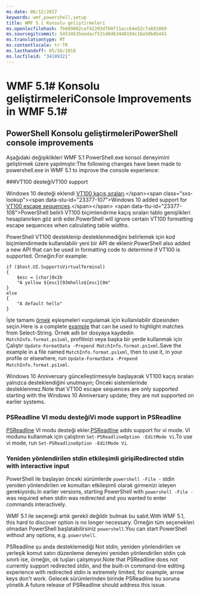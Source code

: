 ```yaml
---
ms.date: 06/12/2017
keywords: wmf,powershell,setup
title: WMF 5.1 Konsolu geliştirmeleri
ms.openlocfilehash: fb689002caf42203d760f11acc64e52cfa681069
ms.sourcegitcommit: 54534635eedacf531d8d6344019dc16a50b8b441
ms.translationtype: MT
ms.contentlocale: tr-TR
ms.lasthandoff: 05/16/2018
ms.locfileid: "34189321"
---
```

# <a name="console-improvements-in-wmf-51"></a><span data-ttu-id="23377-103">WMF 5.1# Konsolu geliştirmeleri</span><span class="sxs-lookup"><span data-stu-id="23377-103">Console Improvements in WMF 5.1#</span></span>

## <a name="powershell-console-improvements"></a><span data-ttu-id="23377-104">PowerShell Konsolu geliştirmeleri</span><span class="sxs-lookup"><span data-stu-id="23377-104">PowerShell console improvements</span></span>

<span data-ttu-id="23377-105">Aşağıdaki değişiklikleri WMF 5.1 PowerShell.exe konsol deneyimini geliştirmek üzere yapılmıştır:</span><span class="sxs-lookup"><span data-stu-id="23377-105">The following changes have been made to powershell.exe in WMF 5.1 to improve the console experience:</span></span>

###<a name="vt100-support"></a><span data-ttu-id="23377-106">VT100 desteği</span><span class="sxs-lookup"><span data-stu-id="23377-106">VT100 support</span></span>

<span data-ttu-id="23377-107">Windows 10 desteği eklendi [VT100 kaçış sıraları](https://msdn.microsoft.com/en-us/library/windows/desktop/mt638032(v=vs.85).aspx).</span><span class="sxs-lookup"><span data-stu-id="23377-107">Windows 10 added support for [VT100 escape sequences](https://msdn.microsoft.com/en-us/library/windows/desktop/mt638032(v=vs.85).aspx).</span></span>
<span data-ttu-id="23377-108">PowerShell belirli VT100 biçimlendirme kaçış sıraları tablo genişlikleri hesaplanırken göz ardı eder.</span><span class="sxs-lookup"><span data-stu-id="23377-108">PowerShell will ignore certain VT100 formatting escape sequences when calculating table widths.</span></span>

<span data-ttu-id="23377-109">PowerShell VT100 desteklenip desteklenmediğini belirlemek için kod biçimlendirmede kullanılabilir yeni bir API de eklenir.</span><span class="sxs-lookup"><span data-stu-id="23377-109">PowerShell also added a new API that can be used in formatting code to determine if VT100 is supported.</span></span>
<span data-ttu-id="23377-110">Örneğin:</span><span class="sxs-lookup"><span data-stu-id="23377-110">For example:</span></span>

```
if ($host.UI.SupportsVirtualTerminal)
{
    $esc = [char]0x1b
    "A yellow ${esc}[93mhello${esc}[0m"
}
else
{
    "A default hello"
}
```
<span data-ttu-id="23377-111">İşte tamamı [örnek](https://gist.github.com/lzybkr/dcb973dccd54900b67783c48083c28f7) eşleşmeleri vurgulamak için kullanılabilir dizesinden seçin.</span><span class="sxs-lookup"><span data-stu-id="23377-111">Here is a complete [example](https://gist.github.com/lzybkr/dcb973dccd54900b67783c48083c28f7) that can be used to highlight matches from Select-String.</span></span>
<span data-ttu-id="23377-112">Örnek adlı bir dosyaya kaydedin `MatchInfo.format.ps1xml`, profilinizi veya başka bir yerde kullanmak için Çalıştır `Update-FormatData -Prepend MatchInfo.format.ps1xml`.</span><span class="sxs-lookup"><span data-stu-id="23377-112">Save the example in a file named `MatchInfo.format.ps1xml`, then to use it, in your profile or elsewhere, run `Update-FormatData -Prepend MatchInfo.format.ps1xml`.</span></span>

<span data-ttu-id="23377-113">Windows 10 Anniversary güncelleştirmesiyle başlayarak VT100 kaçış sıraları yalnızca desteklendiğini unutmayın; Önceki sistemlerinde desteklenmez.</span><span class="sxs-lookup"><span data-stu-id="23377-113">Note that VT100 escape sequences are only supported starting with the Windows 10 Anniversary update; they are not supported on earlier systems.</span></span>

### <a name="vi-mode-support-in-psreadline"></a><span data-ttu-id="23377-114">PSReadline VI modu desteği</span><span class="sxs-lookup"><span data-stu-id="23377-114">Vi mode support in PSReadline</span></span>

<span data-ttu-id="23377-115">[PSReadline](https://github.com/lzybkr/PSReadLine) VI modu desteği ekler.</span><span class="sxs-lookup"><span data-stu-id="23377-115">[PSReadline](https://github.com/lzybkr/PSReadLine) adds support for vi mode.</span></span> <span data-ttu-id="23377-116">VI modunu kullanmak için çalıştırın `Set-PSReadlineOption -EditMode Vi`.</span><span class="sxs-lookup"><span data-stu-id="23377-116">To use vi mode, run `Set-PSReadlineOption -EditMode Vi`.</span></span>

### <a name="redirected-stdin-with-interactive-input"></a><span data-ttu-id="23377-117">Yeniden yönlendirilen stdin etkileşimli girişi</span><span class="sxs-lookup"><span data-stu-id="23377-117">Redirected stdin with interactive input</span></span>

<span data-ttu-id="23377-118">PowerShell ile başlayan önceki sürümlerde `powershell -File -` stdin yeniden yönlendirilen ve komutları etkileşimli olarak girmenizi isteyen gerekiyordu.</span><span class="sxs-lookup"><span data-stu-id="23377-118">In earlier versions, starting PowerShell with `powershell -File -` was required when stdin was redirected and you wanted to enter commands interactively.</span></span>

<span data-ttu-id="23377-119">WMF 5.1 ile seçeneği artık gerekli değildir bulmak bu sabit.</span><span class="sxs-lookup"><span data-stu-id="23377-119">With WMF 5.1, this hard to discover option is no longer necessary.</span></span>
<span data-ttu-id="23377-120">Örneğin tüm seçenekleri olmadan PowerShell başlatabilirsiniz `powershell`.</span><span class="sxs-lookup"><span data-stu-id="23377-120">You can start PowerShell without any options, e.g. `powershell`.</span></span>

<span data-ttu-id="23377-121">PSReadline şu anda desteklemediği Not stdin, yeniden yönlendirilen ve yerleşik komut satırı düzenleme deneyimi yeniden yönlendirilen stdin çok sınırlı ise, örneğin, ok tuşları çalışmıyor.</span><span class="sxs-lookup"><span data-stu-id="23377-121">Note that PSReadline does not currently support redirected stdin, and the built-in command-line editing experience with redirected stdin is extremely limited, for example, arrow keys don't work.</span></span>
<span data-ttu-id="23377-122">Gelecek sürümlerinden birinde PSReadline bu soruna yönelik.</span><span class="sxs-lookup"><span data-stu-id="23377-122">A future release of PSReadline should address this issue.</span></span>

